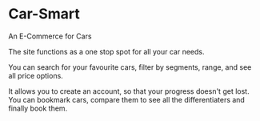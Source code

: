 # Car-Smart
An E-Commerce for Cars

The site functions as a one stop spot for all your car needs. 

You can search for your favourite cars, filter by segments, range, and see all price options.

It allows you to create an account, so that your progress doesn't get lost. You can bookmark cars, compare them to see all the differentiaters and finally book them.

